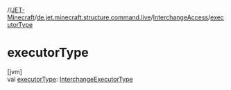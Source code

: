 //[JET-Minecraft](../../../index.md)/[de.jet.minecraft.structure.command.live](../index.md)/[InterchangeAccess](index.md)/[executorType](executor-type.md)

# executorType

[jvm]\
val [executorType](executor-type.md): [InterchangeExecutorType](../../de.jet.minecraft.structure.command/-interchange-executor-type/index.md)
